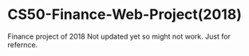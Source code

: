 # CS50-Finance-Web-Project(2018)
Finance project of 2018 
Not updated yet so might not work.
Just for refernce.
